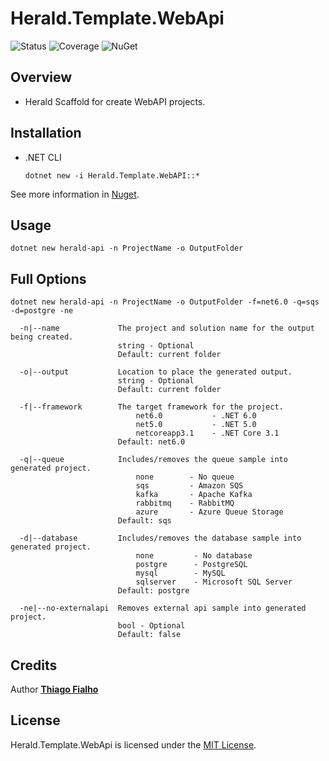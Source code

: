 # Herald.Template.WebApi

![Status](https://github.com/tcfialho/Herald.Template.WebApi/workflows/Herald.Template.WebApi/badge.svg) ![Coverage](https://codecov.io/gh/tcfialho/Herald.Template.WebApi/branch/master/graph/badge.svg) ![NuGet](https://buildstats.info/nuget/Herald.Template.WebApi)

## Overview
 - Herald Scaffold for create WebAPI projects.

## Installation
 - .NET CLI
    ```
    dotnet new -i Herald.Template.WebAPI::*
    ```

See more information in [Nuget](https://www.nuget.org/packages/Herald.Template.WebApi/).

## Usage
```
dotnet new herald-api -n ProjectName -o OutputFolder
```
## Full Options
```
dotnet new herald-api -n ProjectName -o OutputFolder -f=net6.0 -q=sqs -d=postgre -ne
```
```
  -n|--name             The project and solution name for the output being created.
                        string - Optional
                        Default: current folder
  
  -o|--output           Location to place the generated output.
                        string - Optional
                        Default: current folder

  -f|--framework        The target framework for the project.
                            net6.0           - .NET 6.0
                            net5.0           - .NET 5.0
                            netcoreapp3.1    - .NET Core 3.1
                        Default: net6.0

  -q|--queue            Includes/removes the queue sample into generated project.
                            none        - No queue
                            sqs         - Amazon SQS
                            kafka       - Apache Kafka
                            rabbitmq    - RabbitMQ
                            azure       - Azure Queue Storage
                        Default: sqs

  -d|--database         Includes/removes the database sample into generated project.
                            none         - No database
                            postgre      - PostgreSQL
                            mysql        - MySQL
                            sqlserver    - Microsoft SQL Server
                        Default: postgre

  -ne|--no-externalapi  Removes external api sample into generated project.
                        bool - Optional
                        Default: false
```

## Credits

Author [**Thiago Fialho**](https://br.linkedin.com/in/thiago-fialho-139ab116)

## License

Herald.Template.WebApi is licensed under the [MIT License](LICENSE).